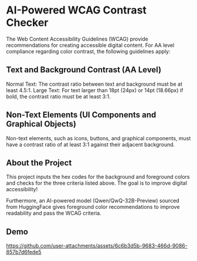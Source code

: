# AI-Powered WCAG Contrast Checker

The Web Content Accessibility Guidelines (WCAG) provide recommendations for creating accessible digital content. For AA level compliance regarding color contrast, the following guidelines apply:

## Text and Background Contrast (AA Level)
Normal Text: The contrast ratio between text and background must be at least 4.5:1.
Large Text: For text larger than 18pt (24px) or 14pt (18.66px) if bold, the contrast ratio must be at least 3:1.

## Non-Text Elements (UI Components and Graphical Objects)
Non-text elements, such as icons, buttons, and graphical components, must have a contrast ratio of at least 3:1 against their adjacent background.

## About the Project

This project inputs the hex codes for the background and foreground colors and checks for the three criteria listed above. The goal is to improve digital accessibility!

Furthermore, an AI-powered model (Qwen/QwQ-32B-Preview) sourced from HuggingFace gives foreground color recommendations to improve readability and pass the WCAG criteria.

## Demo


https://github.com/user-attachments/assets/6c6b3d5b-9683-466d-9086-857b7d6fede5

